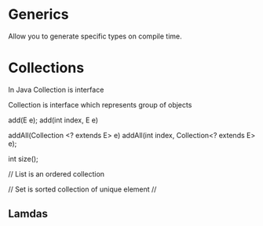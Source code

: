 # Generics
Allow you to generate specific types on compile time. 

# Collections
In Java Collection is interface

Collection<E> is interface 
which represents group of objects 

add(E e);
add(int index, E e)

addAll(Collection <?  extends E> e)
addAll(int index, Collection<? extends E>  e);

int size();


// List is an ordered collection

// Set is sorted collection of unique element
// 
## Lamdas
